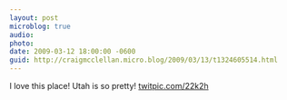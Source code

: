 ```yaml
---
layout: post
microblog: true
audio: 
photo: 
date: 2009-03-12 18:00:00 -0600
guid: http://craigmcclellan.micro.blog/2009/03/13/t1324605514.html
---
```

I love this place! Utah is so pretty! [twitpic.com/22k2h](http://twitpic.com/22k2h)
